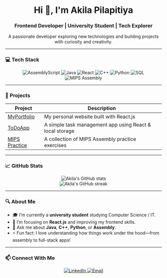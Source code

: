 <h1 align="center">Hi 👋, I'm Akila Pilapitiya</h1>
<h3 align="center">Frontend Developer | University Student | Tech Explorer</h3>

<p align="center">A passionate developer exploring new technologies and building projects with curiosity and creativity.</p>

---

### 💻 Tech Stack

<p align="center">
  <img src="https://img.shields.io/badge/AssemblyScript-000000?style=for-the-badge&logo=assemblyscript&logoColor=white" alt="AssemblyScript"/>
  <img src="https://img.shields.io/badge/Java-ED8B00?style=for-the-badge&logo=openjdk&logoColor=white" alt="Java"/>
  <img src="https://img.shields.io/badge/React-20232a?style=for-the-badge&logo=react&logoColor=61DAFB" alt="React"/>
  <img src="https://img.shields.io/badge/C++-00599C?style=for-the-badge&logo=c%2b%2b&logoColor=white" alt="C++"/>
  <img src="https://img.shields.io/badge/Python-3776AB?style=for-the-badge&logo=python&logoColor=white" alt="Python"/>
  <img src="https://img.shields.io/badge/SQL-4479A1?style=for-the-badge&logo=postgresql&logoColor=white" alt="SQL"/>
  <img src="https://img.shields.io/badge/MIPS-525252?style=for-the-badge&logoColor=white" alt="MIPS Assembly"/>
</p>

---

### 🚀 Projects
| Project | Description |
|--------|-------------|
| [MyPortfolio](https://github.com/akilapilapitiya/myportfolio) | My personal website built with React.js |
| [ToDoApp](https://github.com/akilapilapitiya/todo-app) | A simple task management app using React & local storage |
| [MIPS Practice](https://github.com/akilapilapitiya/mips-practice) | A collection of MIPS Assembly practice exercises |

---

### 📈 GitHub Stats

<p align="center">
  <img src="https://github-readme-stats.vercel.app/api?username=akilapilapitiya&theme=vue-dark&hide_border=true&include_all_commits=true&count_private=true" alt="Akila's GitHub stats" />
  <br/>
  <img src="https://github-readme-streak-stats.herokuapp.com/?user=akilapilapitiya&theme=vue-dark&hide_border=true" alt="Akila's GitHub streak" />
</p>

---

### 🔍 About Me
- 🎓 I’m currently a **university student** studying Computer Science / IT.
- 🌱 I’m focusing on **React.js** and improving my frontend skills.
- 💬 Ask me about **Java**, **C++**, **Python**, or **Assembly**.
- ⚡ Fun fact: I love understanding how things work under the hood—from assembly to full-stack apps!

---

### 📫 Connect With Me

<p align="center">
  <a href="https://linkedin.com/in/your-link" target="_blank">
    <img src="https://img.shields.io/badge/LinkedIn-0A66C2?style=for-the-badge&logo=linkedin&logoColor=white" alt="LinkedIn" />
  </a>
  <a href="mailto:your-email@example.com">
    <img src="https://img.shields.io/badge/Email-D14836?style=for-the-badge&logo=gmail&logoColor=white" alt="Email" />
  </a>
</p>
